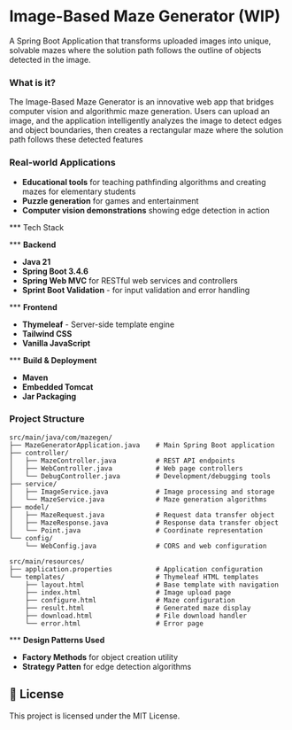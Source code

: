 # Image-Based Maze Generator (WIP)

A Spring Boot Application that transforms uploaded images into unique, solvable mazes where the solution path follows the outline of objects detected in the image.

### What is it?

The Image-Based Maze Generator is an innovative web app that bridges computer vision and algorithmic maze generation. Users can upload an image, and the application intelligently analyzes the image to detect edges and object boundaries, then creates a rectangular maze where the solution path follows these detected features

### Real-world Applications

- **Educational tools** for teaching pathfinding algorithms and creating mazes for elementary students
- **Puzzle generation** for games and entertainment
- **Computer vision demonstrations** showing edge detection in action

*** Tech Stack

*** **Backend**
- **Java 21**
- **Spring Boot 3.4.6**
- **Spring Web MVC** for RESTful web services and controllers
- **Sprint Boot Validation** - for input validation and error handling

*** **Frontend**
- **Thymeleaf** - Server-side template engine
- **Tailwind CSS**
- **Vanilla JavaScript**

*** **Build & Deployment**
- **Maven**
- **Embedded Tomcat**
- **Jar Packaging**

### **Project Structure**
```
src/main/java/com/mazegen/
├── MazeGeneratorApplication.java    # Main Spring Boot application
├── controller/
│   ├── MazeController.java          # REST API endpoints
│   ├── WebController.java           # Web page controllers
│   └── DebugController.java         # Development/debugging tools
├── service/
│   ├── ImageService.java            # Image processing and storage
│   └── MazeService.java             # Maze generation algorithms
├── model/
│   ├── MazeRequest.java             # Request data transfer object
│   ├── MazeResponse.java            # Response data transfer object
│   └── Point.java                   # Coordinate representation
└── config/
    └── WebConfig.java               # CORS and web configuration

src/main/resources/
├── application.properties           # Application configuration
└── templates/                       # Thymeleaf HTML templates
    ├── layout.html                  # Base template with navigation
    ├── index.html                   # Image upload page
    ├── configure.html               # Maze configuration
    ├── result.html                  # Generated maze display
    ├── download.html                # File download handler
    └── error.html                   # Error page
```

*** **Design Patterns Used**
- **Factory Methods** for object creation utility
- **Strategy Patten** for edge detection algorithms


## 📄 License

This project is licensed under the MIT License.
